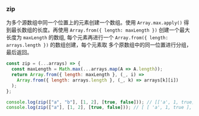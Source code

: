 ### zip

为多个源数组中同一个位置上的元素创建一个数组。使用 `Array.max.apply()` 得到最长数组的长度。再使用  `Array.from({ length: maxLength })` 创建一个最大长度为 `maxLength` 的数组, 每个元素再进行一个 `Array.from({ length: arrays.length })` 的数组创建，每个元素取 多个原数组中的同一位置进行分组，最后返回。

```js
const zip = (...arrays) => {
  const maxLength = Math.max(...arrays.map(A => A.length));
  return Array.from({ length: maxLength }, (_, i) =>
    Array.from({ length: arrays.length }, (_, k) => arrays[k][i])
  );
};
```

```js
console.log(zip(["a", "b"], [1, 2], [true, false])); // [['a', 1, true], ['b', 2, false]]
console.log(zip(["a"], [1, 2], [true, false])); // [ [ 'a', 1, true ], [ undefined, 2, false ] ]
```